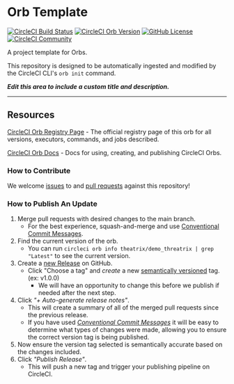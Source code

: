 # Orb Template


[![CircleCI Build Status](https://circleci.com/gh/jagrutigour7/demo_threatrix.svg?style=shield "CircleCI Build Status")](https://circleci.com/gh/jagrutigour7/demo_threatrix) [![CircleCI Orb Version](https://badges.circleci.com/orbs/theatrix/demo_threatrix.svg)](https://circleci.com/developer/orbs/orb/theatrix/demo_threatrix) [![GitHub License](https://img.shields.io/badge/license-MIT-lightgrey.svg)](https://raw.githubusercontent.com/jagrutigour7/demo_threatrix/master/LICENSE) [![CircleCI Community](https://img.shields.io/badge/community-CircleCI%20Discuss-343434.svg)](https://discuss.circleci.com/c/ecosystem/orbs)



A project template for Orbs.

This repository is designed to be automatically ingested and modified by the CircleCI CLI's `orb init` command.

_**Edit this area to include a custom title and description.**_

---

## Resources

[CircleCI Orb Registry Page](https://circleci.com/developer/orbs/orb/theatrix/demo_threatrix) - The official registry page of this orb for all versions, executors, commands, and jobs described.

[CircleCI Orb Docs](https://circleci.com/docs/orb-intro/#section=configuration) - Docs for using, creating, and publishing CircleCI Orbs.

### How to Contribute

We welcome [issues](https://github.com/jagrutigour7/demo_threatrix/issues) to and [pull requests](https://github.com/jagrutigour7/demo_threatrix/pulls) against this repository!

### How to Publish An Update
1. Merge pull requests with desired changes to the main branch.
    - For the best experience, squash-and-merge and use [Conventional Commit Messages](https://conventionalcommits.org/).
2. Find the current version of the orb.
    - You can run `circleci orb info theatrix/demo_threatrix | grep "Latest"` to see the current version.
3. Create a [new Release](https://github.com/jagrutigour7/demo_threatrix/releases/new) on GitHub.
    - Click "Choose a tag" and _create_ a new [semantically versioned](http://semver.org/) tag. (ex: v1.0.0)
      - We will have an opportunity to change this before we publish if needed after the next step.
4.  Click _"+ Auto-generate release notes"_.
    - This will create a summary of all of the merged pull requests since the previous release.
    - If you have used _[Conventional Commit Messages](https://conventionalcommits.org/)_ it will be easy to determine what types of changes were made, allowing you to ensure the correct version tag is being published.
5. Now ensure the version tag selected is semantically accurate based on the changes included.
6. Click _"Publish Release"_.
    - This will push a new tag and trigger your publishing pipeline on CircleCI.